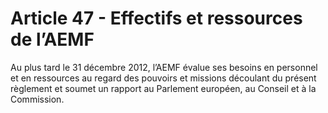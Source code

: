 # Article 47 - Effectifs et ressources de l’AEMF


Au plus tard le 31 décembre 2012, l’AEMF évalue ses besoins en personnel et en ressources au regard des pouvoirs et missions découlant du présent règlement et soumet un rapport au Parlement européen, au Conseil et à la Commission.
